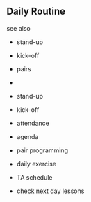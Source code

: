 

## Daily Routine

see also 
 - stand-up 
 - kick-off
 - pairs
 - 

- stand-up
- kick-off
- attendance
- agenda
- pair programming
- daily exercise
- TA schedule
- check next day lessons
